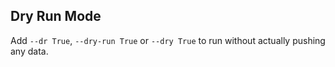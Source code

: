 ## Dry Run Mode
Add `--dr True`, `--dry-run True` or `--dry True` to run without actually pushing any data.